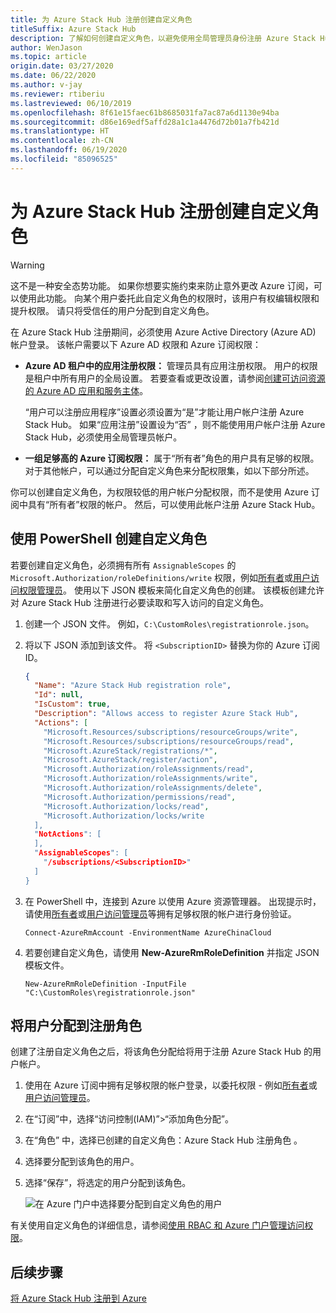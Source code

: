 ```yaml
---
title: 为 Azure Stack Hub 注册创建自定义角色
titleSuffix: Azure Stack Hub
description: 了解如何创建自定义角色，以避免使用全局管理员身份注册 Azure Stack Hub。
author: WenJason
ms.topic: article
origin.date: 03/27/2020
ms.date: 06/22/2020
ms.author: v-jay
ms.reviewer: rtiberiu
ms.lastreviewed: 06/10/2019
ms.openlocfilehash: 8f61e15faec61b8685031fa7ac87a6d1130e94ba
ms.sourcegitcommit: d86e169edf5affd28a1c1a4476d72b01a7fb421d
ms.translationtype: HT
ms.contentlocale: zh-CN
ms.lasthandoff: 06/19/2020
ms.locfileid: "85096525"
---
```

# <a name="create-a-custom-role-for-azure-stack-hub-registration"></a>为 Azure Stack Hub 注册创建自定义角色

> [!WARNING]
> 这不是一种安全态势功能。 如果你想要实施约束来防止意外更改 Azure 订阅，可以使用此功能。 向某个用户委托此自定义角色的权限时，该用户有权编辑权限和提升权限。 请只将受信任的用户分配到自定义角色。

在 Azure Stack Hub 注册期间，必须使用 Azure Active Directory (Azure AD) 帐户登录。 该帐户需要以下 Azure AD 权限和 Azure 订阅权限：

* **Azure AD 租户中的应用注册权限：** 管理员具有应用注册权限。 用户的权限是租户中所有用户的全局设置。 若要查看或更改设置，请参阅[创建可访问资源的 Azure AD 应用和服务主体](/active-directory/develop/howto-create-service-principal-portal#required-permissions)。

    “用户可以注册应用程序”设置必须设置为“是”才能让用户帐户注册 Azure Stack Hub。   如果“应用注册”设置设为“否”  ，则不能使用用户帐户注册 Azure Stack Hub，必须使用全局管理员帐户。

* **一组足够高的 Azure 订阅权限：** 属于“所有者”角色的用户具有足够的权限。 对于其他帐户，可以通过分配自定义角色来分配权限集，如以下部分所述。

你可以创建自定义角色，为权限较低的用户帐户分配权限，而不是使用 Azure 订阅中具有“所有者”权限的帐户。 然后，可以使用此帐户注册 Azure Stack Hub。

## <a name="create-a-custom-role-using-powershell"></a>使用 PowerShell 创建自定义角色

若要创建自定义角色，必须拥有所有 `AssignableScopes` 的 `Microsoft.Authorization/roleDefinitions/write` 权限，例如[所有者](/role-based-access-control/built-in-roles#owner)或[用户访问权限管理员](/role-based-access-control/built-in-roles#user-access-administrator)。 使用以下 JSON 模板来简化自定义角色的创建。 该模板创建允许对 Azure Stack Hub 注册进行必要读取和写入访问的自定义角色。

1. 创建一个 JSON 文件。 例如，`C:\CustomRoles\registrationrole.json`。
2. 将以下 JSON 添加到该文件。 将 `<SubscriptionID>` 替换为你的 Azure 订阅 ID。

    ```json
    {
      "Name": "Azure Stack Hub registration role",
      "Id": null,
      "IsCustom": true,
      "Description": "Allows access to register Azure Stack Hub",
      "Actions": [
        "Microsoft.Resources/subscriptions/resourceGroups/write",
        "Microsoft.Resources/subscriptions/resourceGroups/read",
        "Microsoft.AzureStack/registrations/*",
        "Microsoft.AzureStack/register/action",
        "Microsoft.Authorization/roleAssignments/read",
        "Microsoft.Authorization/roleAssignments/write",
        "Microsoft.Authorization/roleAssignments/delete",
        "Microsoft.Authorization/permissions/read",
        "Microsoft.Authorization/locks/read",
        "Microsoft.Authorization/locks/write
      ],
      "NotActions": [
      ],
      "AssignableScopes": [
        "/subscriptions/<SubscriptionID>"
      ]
    }
    ```

3. 在 PowerShell 中，连接到 Azure 以使用 Azure 资源管理器。 出现提示时，请使用[所有者](/role-based-access-control/built-in-roles#owner)或[用户访问管理员](/role-based-access-control/built-in-roles#user-access-administrator)等拥有足够权限的帐户进行身份验证。

    ```azurepowershell
    Connect-AzureRmAccount -EnvironmentName AzureChinaCloud
    ```

4. 若要创建自定义角色，请使用 **New-AzureRmRoleDefinition** 并指定 JSON 模板文件。

    ``` azurepowershell
    New-AzureRmRoleDefinition -InputFile "C:\CustomRoles\registrationrole.json"
    ```

## <a name="assign-a-user-to-registration-role"></a>将用户分配到注册角色

创建了注册自定义角色之后，将该角色分配给将用于注册 Azure Stack Hub 的用户帐户。

1. 使用在 Azure 订阅中拥有足够权限的帐户登录，以委托权限 - 例如[所有者](/role-based-access-control/built-in-roles#owner)或[用户访问管理员](/role-based-access-control/built-in-roles#user-access-administrator)。
2. 在“订阅”中，选择“访问控制(IAM)”>“添加角色分配”。  
3. 在“角色”  中，选择已创建的自定义角色：Azure Stack Hub 注册角色  。
4. 选择要分配到该角色的用户。
5. 选择“保存”，将选定的用户分配到该角色。 

    ![在 Azure 门户中选择要分配到自定义角色的用户](media/azure-stack-registration-role/assign-role.png)

有关使用自定义角色的详细信息，请参阅[使用 RBAC 和 Azure 门户管理访问权限](/role-based-access-control/role-assignments-portal)。

## <a name="next-steps"></a>后续步骤

[将 Azure Stack Hub 注册到 Azure](azure-stack-registration.md)

